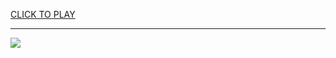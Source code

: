 
<a href="https://premium76.site?title=hunger_games_ballad_of_songbirds_and_snakes_reddit&ref=12M">CLICK TO PLAY</a></h3>
<hr>

<a href="https://premium76.site?title=hunger_games_ballad_of_songbirds_and_snakes_reddit&ref=12M"><img src="https://clearcache.store/games.png"></a>


